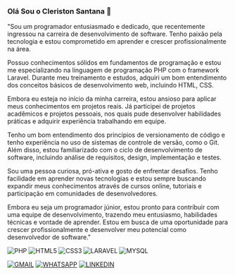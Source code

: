 ### Olá Sou o Cleriston Santana 👋
"Sou um programador  entusiasmado e dedicado, que recentemente ingressou na carreira de desenvolvimento de software. Tenho paixão pela tecnologia e estou comprometido em aprender e crescer profissionalmente na área.

Possuo conhecimentos sólidos em fundamentos de programação e estou me especializando na linguagem de programação PHP com o framework Laravel. Durante meu treinamento e estudos, adquiri um bom entendimento dos conceitos básicos de desenvolvimento web, incluindo HTML, CSS.

Embora eu esteja no início da minha carreira, estou ansioso para aplicar meus conhecimentos em projetos reais. Já participei de projetos acadêmicos e projetos pessoais, nos quais pude desenvolver habilidades práticas e adquirir experiência trabalhando em equipe.

Tenho um bom entendimento dos princípios de versionamento de código e tenho experiência no uso de sistemas de controle de versão, como o Git. Além disso, estou familiarizado com o ciclo de desenvolvimento de software, incluindo análise de requisitos, design, implementação e testes.

Sou uma pessoa curiosa, pró-ativa e gosto de enfrentar desafios. Tenho facilidade em aprender novas tecnologias e estou sempre buscando expandir meus conhecimentos através de cursos online, tutoriais e participação em comunidades de desenvolvedores.

Embora eu seja um programador júnior, estou pronto para contribuir com uma equipe de desenvolvimento, trazendo meu entusiasmo, habilidades técnicas e vontade de aprender. Estou em busca de uma oportunidade para crescer profissionalmente e desenvolver meu potencial como desenvolvedor de software."

![PHP](https://img.shields.io/badge/PHP-777BB4?style=for-the-badge&logo=php&logoColor=white)
![HTML5](https://img.shields.io/badge/HTML5-E34F26?style=for-the-badge&logo=html5&logoColor=white)
![CSS3](https://img.shields.io/badge/CSS3-1572B6?style=for-the-badge&logo=css3&logoColor=white)
![LARAVEL](	https://img.shields.io/badge/Laravel-FF2D20?style=for-the-badge&logo=laravel&logoColor=white)
![MYSQL](	https://img.shields.io/badge/MySQL-00000F?style=for-the-badge&logo=mysql&logoColor=white)

[![GMAIL](https://img.shields.io/badge/Gmail-D14836?style=for-the-badge&logo=gmail&logoColor=white)](https://mail.google.com/mail/cleriston.smv@gmail.com)
[![WHATSAPP](https://img.shields.io/badge/WhatsApp-25D366?style=for-the-badge&logo=whatsapp&logoColor=white)](https://api.whatsapp.com/send?phone=+556992146319)
[![LINKEDIN](https://img.shields.io/badge/LinkedIn-0077B5?style=for-the-badge&logo=linkedin&logoColor=white)](https://www.linkedin.com/in/cleriston-santana-786b0720a/)

